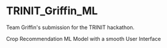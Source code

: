 # TRINIT_Griffin_ML
Team Griffin's submission for the TRINIT hackathon.

Crop Recommendation ML Model with a smooth User Interface
